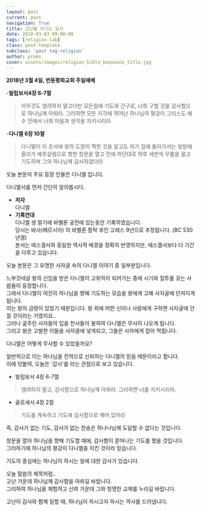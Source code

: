 ```yaml
---
layout: post
current: post
navigation: True
title: 고난을 이기는 감사
date: 2018-03-03 00:00:00
tags: [religion-lab]
class: post-template
subclass: 'post tag-religion'
author: proms
cover: assets/images/religion_bible_bunpeace_title.jpg
---
```


**2018년 3월 4일, 번동평화교회 주일예배**

-**빌립보서4장 6-7절**
>아무것도 염려하지 말고다만 모든일에 기도와 간구로, 너희 구할 것을 감사함으로 하나님께 아뢰라.
그리하면 모든 지각에 뛰어난 하나님의 평강이 그리스도 예수 안에서 너희 마음과 생각을 지키시리라.

-**다니엘 6장 10절**
>다니엘이 이 조서에 왕의 도장이 찍힌 것을 알고도 자기 집에 돌아가서는 윗방에 올라가 예루살렘으로 향한 창문을 열고 전에 하던대로 하루 세번씩 무릎을 꿇고 기도하며 그의 하나님께 감사하였더라

오늘 본문의 주요 등장 인물은 다니엘 입니다.

다니엘서를 먼저 간단히 알아봅시다.

* **저자**  
다니엘
* **기록연대**  
다니엘 생 말기에 바벨론 궁전에 있는동안 기록하였습니다.  
당시는 바사(페르시아) 의 바벨론 함락 후인 고레스 9년으로 추정됩니다. (BC 530년경)  
본서는 에스겔서와 동일한 역사적 배경을 정확히 반영하지만, 에스겔서보다 더 기간을 다루고 있습니다.

오늘 본문은 그 유명한 사자굴 속의 다니엘 이야기 중 일부분입니다.

느부갓네살 왕의 신임을 받은 다니엘이 고위직이 되어가는 중에 시기와 질투를 갖는 사람들이 등장합니다.  
그래서 다니엘이 여전히 하나님을 향해 기도하는 모습을 왕에게 고해 사자굴에 던져지게 됩니다.  
이는 왕의 금령이 있었기 때문입니다. 왕 외에 어떤 신이나 사람에게 구하면 사자굴에 던질 것이라는 거였지요..  
그러나 굶주린 사자들의 입을 천사들이 봉하여 다니엘은 무사히 나오게 됩니다.  
그리고 왕은 고발한 이들을 사자굴에 넣게되고, 그들은 사자에게 잡아 먹힙니다.  

다니엘은 어떻게 무사할 수 있었을까요?

일반적으로 이는 하나님을 전적으로 신뢰하는 다니엘의 믿음 때문이라고 합니다.  
이에 덧붙여, 오늘은 '감사'를 라는 관점으로 보고 있습니다.  

* 빌립보서 4장 6-7절  
>염려하지 말고, 감사함으로 하나님께 아뢰라. 그리하면 너를 지키시리라.

* 골로새서 4장 2절  
>기도를 계속하고 기도에 감사함으로 깨어 있어라

즉, 감사가 없는 기도, 감사가 없는 찬송은 하나나님께 도달할 수 없다는 것입니다.

창문을 열어 하나님을 향해 기도할 때에, 감사함이 묻어나는 기도를 했을 것입니다.  
그러하기에 하나님의 평강이 다니엘을 지킨 것이라 믿습니다.

기도의 중심에는 하나님이 하시는 일에 대한 감사가 있습니다.

오늘 말씀의 제목처럼..  
고난 가운데 하나님께 감사함을 아뢰길 바랍니다.  
그리하여 하나님을 체험하고 신뢰 가운데 그와 청명한 교제를 누리길 바랍니다.  


고난이 감사와 함께 일할 때, 하나님이 하시고자 하시는 역사를 드러냅니다.